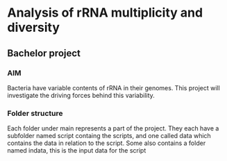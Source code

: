 # Analysis of rRNA multiplicity and diversity
## Bachelor project
### AIM
Bacteria have variable contents of rRNA in their genomes. 
This project will investigate the driving forces behind this variability.

 ### Folder structure
Each folder under main represents a part of the project.
They each have a subfolder named script containg the scripts, 
and one called data which contains the data in relation to the script.
Some also contains a folder named indata, this is the input data for the script